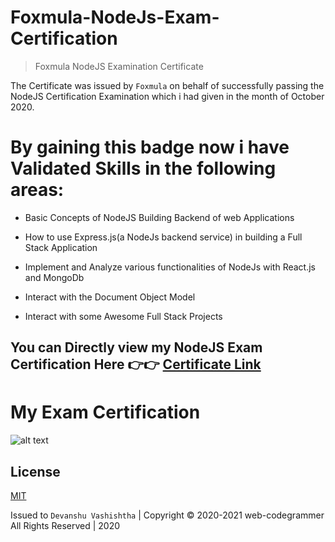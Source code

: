 # Foxmula-NodeJs-Exam-Certification

> Foxmula NodeJS Examination Certificate

The Certificate was issued by ```Foxmula``` on behalf of successfully passing the NodeJS Certification Examination which i had given in the month of October 2020.

# By gaining this badge now i have Validated Skills in the following areas:

- Basic Concepts of NodeJS Building Backend of web Applications

- How to use Express.js(a NodeJs backend service) in building a Full Stack Application

- Implement and Analyze various functionalities of NodeJs with React.js and MongoDb

- Interact with the Document Object Model

- Interact with some Awesome Full Stack Projects


## You can Directly view my NodeJS Exam Certification Here 👉👉 [Certificate Link](https://y.foxmula.com/verify/o6ITizmzS)


# My Exam Certification

![alt text](https://github.com/web-codegrammer/Foxmula-NodeJs-Exam-Certification/blob/main/Foxmula%20Node.js%20Certification/Node.js%20Certification%20img.png)


## License 

[MIT](https://github.com/web-codegrammer/Microsoft-Technolgy-Assocaiate-Javascript-Programming-Badge-MTA-98-382-/blob/main/LICENSE)

Issued to ```Devanshu Vashishtha``` | Copyright ©️ 2020-2021 web-codegrammer All Rights Reserved | 2020
